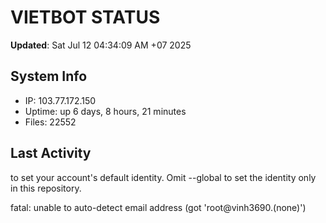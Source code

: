 # VIETBOT STATUS
**Updated**: Sat Jul 12 04:34:09 AM +07 2025

## System Info
- IP: 103.77.172.150
- Uptime: up 6 days, 8 hours, 21 minutes
- Files: 22552

## Last Activity

to set your account's default identity.
Omit --global to set the identity only in this repository.

fatal: unable to auto-detect email address (got 'root@vinh3690.(none)')
